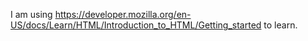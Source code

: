 I am using <https://developer.mozilla.org/en-US/docs/Learn/HTML/Introduction_to_HTML/Getting_started> to learn.
